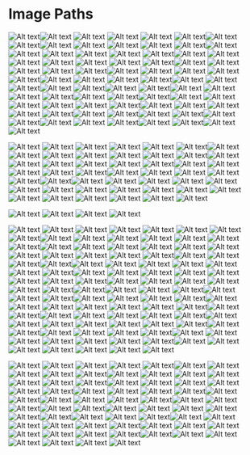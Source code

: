 # Image Paths

![Alt text](PCBUR/DELL-OPTIPLEX-7050-SFF/image_6.jpg)![Alt text](PCBUR/DELL-Optiplex-7020-SFF/image_1.jpg)
![Alt text](PCBUR/DELL-Optiplex-7020-SFF/image_2.jpg)
![Alt text](PCBUR/DELL-Optiplex-7020-SFF/image_3.jpg)
![Alt text](PCBUR/DELL-Optiplex-7020-SFF/image_4.jpg)
![Alt text](PCBUR/DELL-Optiplex-7020-SFF/image_5.jpg)![Alt text](PCBUR/Dell-OptiPlex-7040-SFF-I5-7050/image_2.jpg)![Alt text](PCBUR/Dell-OptiPlex-7040-SFF-i7-6700/image_6.jpg)![Alt text](PCBUR/Dell-OptiPlex-9020-SFF/image_1.jpg)
![Alt text](PCBUR/Dell-OptiPlex-9020-SFF/image_2.jpg)
![Alt text](PCBUR/Dell-OptiPlex-9020-SFF/image_3.jpg)
![Alt text](PCBUR/Dell-OptiPlex-9020-SFF/image_4.jpg)
![Alt text](PCBUR/Dell-OptiPlex-9020-SFF/image_5.jpg)![Alt text](PCBUR/Dell-Optiplex-9020-Mini-Tower/image_1.jpg)
![Alt text](PCBUR/Dell-Optiplex-9020-Mini-Tower/image_2.jpg)
![Alt text](PCBUR/Dell-Optiplex-9020-Mini-Tower/image_3.jpg)
![Alt text](PCBUR/Dell-Optiplex-9020-Mini-Tower/image_4.jpg)
![Alt text](PCBUR/Dell-Optiplex-9020-Mini-Tower/image_5.jpg)
![Alt text](PCBUR/Dell-Optiplex-9020-Mini-Tower/image_6.jpg)![Alt text](PCBUR/HP-600-G2-SFF/image_1.png)
![Alt text](PCBUR/HP-600-G2-SFF/image_2.png)![Alt text](PCBUR/HP-6000-SFF/image_1.jpg)
![Alt text](PCBUR/HP-6000-SFF/image_2.jpg)
![Alt text](PCBUR/HP-6000-SFF/image_3.png)
![Alt text](PCBUR/HP-6000-SFF/image_4.jpg)
![Alt text](PCBUR/HP-6000-SFF/image_5.jpg)![Alt text](PCBUR/HP-6200-SFF/image_1.jpg)
![Alt text](PCBUR/HP-6200-SFF/image_2.jpg)
![Alt text](PCBUR/HP-6200-SFF/image_3.jpg)
![Alt text](PCBUR/HP-6200-SFF/image_5.jpg)
![Alt text](PCBUR/HP-6200-SFF/image_6.jpg)![Alt text](PCBUR/HP-6300-SFF/image_1.jpg)
![Alt text](PCBUR/HP-6300-SFF/image_2.jpg)
![Alt text](PCBUR/HP-6300-SFF/image_3.jpg)
![Alt text](PCBUR/HP-6300-SFF/image_4.jpg)
![Alt text](PCBUR/HP-6300-SFF/image_5.jpg)![Alt text](PCBUR/HP-800-G1-SFF/image_1.jpg)
![Alt text](PCBUR/HP-800-G1-SFF/image_2.jpg)
![Alt text](PCBUR/HP-800-G1-SFF/image_3.jpg)
![Alt text](PCBUR/HP-800-G1-SFF/image_4.jpg)![Alt text](PCBUR/HP-800-G3-SFF/image_1.jpg)
![Alt text](PCBUR/HP-800-G3-SFF/image_3.jpg)
![Alt text](PCBUR/HP-800-G3-SFF/image_4.jpg)![Alt text](PCBUR/HP-EliteDesk-800-G2/image_1.jpg)
![Alt text](PCBUR/HP-EliteDesk-800-G2/image_4.jpg)![Alt text](PCBUR/HP-EliteDesk-800-G5/image_1.jpg)
![Alt text](PCBUR/HP-EliteDesk-800-G5/image_3.jpg)![Alt text](PCBUR/HP-Elitedesk-800-G1-TOWER-Core-i5-4590/image_1.jpg)
![Alt text](PCBUR/HP-Elitedesk-800-G1-TOWER-Core-i5-4590/image_4.jpg)![Alt text](PCBUR/HP-Elitedesk-800-G1-TOWER-Core-i7-4590/image_1.jpg)
![Alt text](PCBUR/HP-Elitedesk-800-G1-TOWER-Core-i7-4590/image_2.jpg)![Alt text](PCBUR/HP-Elitedesk-800-g2-mini/image_3.jpg)
![Alt text](PCBUR/HP-Elitedesk-800-g2-mini/image_4.jpg)![Alt text](PCBUR/HP-elitedesk-800-G4-mini/image_2.jpg)![Alt text](PCBUR/HP-prodesk-400-G4-sff/image_1.png)
![Alt text](PCBUR/HP-prodesk-400-G4-sff/image_2.jpg)
![Alt text](PCBUR/HP-prodesk-400-G4-sff/image_3.jpg)
![Alt text](PCBUR/HP-prodesk-400-G4-sff/image_4.jpg)
![Alt text](PCBUR/HP-prodesk-400-G4-sff/image_5.png)
![Alt text](PCBUR/HP-prodesk-400-G4-sff/image_6.jpg)![Alt text](PCBUR/LENOVO-THINKCENTRE-M910T-TOWER/image_1.jpg)
![Alt text](PCBUR/LENOVO-THINKCENTRE-M910T-TOWER/image_2.jpg)
![Alt text](PCBUR/LENOVO-THINKCENTRE-M910T-TOWER/image_3.jpg)
![Alt text](PCBUR/LENOVO-THINKCENTRE-M910T-TOWER/image_4.jpg)
![Alt text](PCBUR/LENOVO-THINKCENTRE-M910T-TOWER/image_5.jpg)![Alt text](PCBUR/LENOVO-thinkcentre-M72e/image_3.jpg)
![Alt text](PCBUR/LENOVO-thinkcentre-M72e/image_5.jpg)![Alt text](PCBUR/Lenovo-ThinkCentre-M630e-MINI/image_2.jpg)
![Alt text](PCBUR/Lenovo-ThinkCentre-M630e-MINI/image_5.jpg)![Alt text](PCBUR/Lenovo-ThinkCentre-M700-MINI/image_2.jpg)
![Alt text](PCBUR/Lenovo-ThinkCentre-M700-MINI/image_5.jpg)![Alt text](PCBUR/Lenovo-ThinkCentre-M715q-MINI/image_1.jpg)
![Alt text](PCBUR/Lenovo-ThinkCentre-M715q-MINI/image_2.jpg)
![Alt text](PCBUR/Lenovo-ThinkCentre-M715q-MINI/image_5.jpg)![Alt text](PCBUR/Lenovo-ThinkCentre-M83-Mini/image_1.png)
![Alt text](PCBUR/Lenovo-ThinkCentre-M83-Mini/image_4.png)![Alt text](PCBUR/Lenovo-ThinkCentre-M900-MINI/image_2.jpg)
![Alt text](PCBUR/Lenovo-ThinkCentre-M900-MINI/image_5.jpg)


![Alt text](allinone/DELL-OptiPlex-9030-ALL-IN-ONE/image_1.jpg)
![Alt text](allinone/DELL-OptiPlex-9030-ALL-IN-ONE/image_2.jpg)
![Alt text](allinone/DELL-OptiPlex-9030-ALL-IN-ONE/image_3.jpg)
![Alt text](allinone/DELL-OptiPlex-9030-ALL-IN-ONE/image_4.jpg)
![Alt text](allinone/DELL-OptiPlex-9030-ALL-IN-ONE/image_5.jpg)
![Alt text](allinone/DELL-OptiPlex-9030-ALL-IN-ONE/image_6.jpg)![Alt text](allinone/Dell-OptiPlex-3011-All-In-One/image_1.jpg)
![Alt text](allinone/Dell-OptiPlex-3011-All-In-One/image_2.jpg)
![Alt text](allinone/Dell-OptiPlex-3011-All-In-One/image_3.jpg)
![Alt text](allinone/Dell-OptiPlex-3011-All-In-One/image_4.jpg)
![Alt text](allinone/Dell-OptiPlex-3011-All-In-One/image_5.jpg)
![Alt text](allinone/Dell-OptiPlex-3011-All-In-One/image_6.jpg)
![Alt text](allinone/Dell-OptiPlex-3011-All-In-One/image_7.jpg)![Alt text](allinone/HP-Compaq-Pro-6300-All-In-One/image_1.jpg)
![Alt text](allinone/HP-Compaq-Pro-6300-All-In-One/image_2.jpg)
![Alt text](allinone/HP-Compaq-Pro-6300-All-In-One/image_3.jpg)
![Alt text](allinone/HP-Compaq-Pro-6300-All-In-One/image_4.jpg)
![Alt text](allinone/HP-Compaq-Pro-6300-All-In-One/image_5.jpg)
![Alt text](allinone/HP-Compaq-Pro-6300-All-In-One/image_6.jpg)![Alt text](allinone/HP-ELITEONE-600-G2-ALL-IN-ONE/image_1.jpg)
![Alt text](allinone/HP-ELITEONE-600-G2-ALL-IN-ONE/image_2.jpg)
![Alt text](allinone/HP-ELITEONE-600-G2-ALL-IN-ONE/image_3.jpg)
![Alt text](allinone/HP-ELITEONE-600-G2-ALL-IN-ONE/image_4.jpg)
![Alt text](allinone/HP-ELITEONE-600-G2-ALL-IN-ONE/image_5.jpg)![Alt text](allinone/HP-EliteOne-800-G2-all-in-one-Core-i3-6100/image_1.jpg)
![Alt text](allinone/HP-EliteOne-800-G2-all-in-one-Core-i3-6100/image_2.jpg)
![Alt text](allinone/HP-EliteOne-800-G2-all-in-one-Core-i3-6100/image_3.jpg)
![Alt text](allinone/HP-EliteOne-800-G2-all-in-one-Core-i3-6100/image_4.jpg)
![Alt text](allinone/HP-EliteOne-800-G2-all-in-one-Core-i3-6100/image_5.jpg)![Alt text](allinone/HP-EliteOne-800-G3-I5-7600-All-in-One/image_1.jpg)![Alt text](allinone/HP-EliteOne-800-G5-I5-7600-All-in-One/image_1.jpg)
![Alt text](allinone/HP-EliteOne-800-G5-I5-7600-All-in-One/image_3.jpg)
![Alt text](allinone/HP-EliteOne-800-G5-I5-7600-All-in-One/image_4.jpg)
![Alt text](allinone/HP-ProOne-400-G1-All-in-One/image_1.jpg)
![Alt text](allinone/HP-ProOne-400-G1-All-in-One/image_2.jpg)
![Alt text](allinone/HP-ProOne-400-G1-All-in-One/image_4.jpg)
![Alt text](allinone/HP-ProOne-440-G6-ALL-IN-ONE/image_1.png)
![Alt text](allinone/HP-ProOne-440-G6-ALL-IN-ONE/image_2.png)
![Alt text](allinone/HP-ProOne-440-G6-ALL-IN-ONE/image_3.png)
![Alt text](allinone/HP-ProOne-440-G6-ALL-IN-ONE/image_4.png)
![Alt text](allinone/HP-ProOne-440-G6-ALL-IN-ONE/image_5.png)
![Alt text](allinone/HP-ProOne-440-G6-ALL-IN-ONE/image_6.png)
![Alt text](allinone/HP-TouchSmart-Elite-7320--All-in-One/image_1.jpg)
![Alt text](allinone/HP-TouchSmart-Elite-7320--All-in-One/image_2.jpg)
![Alt text](allinone/HP-TouchSmart-Elite-7320--All-in-One/image_3.jpg)
![Alt text](allinone/HP-TouchSmart-Elite-7320--All-in-One/image_4.jpg)
![Alt text](allinone/HP-TouchSmart-Elite-7320--All-in-One/image_5.jpg)
![Alt text](allinone/HP-TouchSmart-Elite-7320--All-in-One/image_6.jpg)

![Alt text](allinone/HP-EliteOne-800-G5-All-in-One-Computer/image_1.webp)
![Alt text](allinone/HP-EliteOne-800-G5-All-in-One-Computer/image_2.webp)
![Alt text](allinone/HP-EliteOne-800-G5-All-in-One-Computer/image_3.webp)
![Alt text](allinone/HP-EliteOne-800-G5-All-in-One-Computer/image_4.webp)



![Alt text](ecrans/DELL-2412MB/image_1.jpg)
![Alt text](ecrans/DELL-2412MB/image_2.jpg)
![Alt text](ecrans/DELL-2412MB/image_3.jpg)
![Alt text](ecrans/DELL-2412MB/image_4.jpg)
![Alt text](ecrans/DELL-2412MB/image_5.jpg)
![Alt text](ecrans/DELL-2412MB/image_6.jpg)
![Alt text](ecrans/DELL-2412MB/image_7.jpg)![Alt text](ecrans/DELL-E176/image_2.jpg)![Alt text](ecrans/DELL-P2419H/image_1.jpg)
![Alt text](ecrans/DELL-P2419H/image_2.jpg)
![Alt text](ecrans/DELL-P2419H/image_3.jpg)
![Alt text](ecrans/DELL-P2419H/image_4.jpg)
![Alt text](ecrans/DELL-P2419H/image_5.jpg)
![Alt text](ecrans/DELL-P2419H/image_6.jpg)
![Alt text](ecrans/DELL-P2419H/image_7.jpg)![Alt text](ecrans/Dell-P2314H/image_1.jpg)
![Alt text](ecrans/Dell-P2314H/image_2.jpg)
![Alt text](ecrans/Dell-P2314H/image_3.jpg)
![Alt text](ecrans/Dell-P2314H/image_4.jpg)
![Alt text](ecrans/Dell-P2314H/image_5.jpg)
![Alt text](ecrans/Dell-P2314H/image_6.jpg)![Alt text](ecrans/Ecran-HP-E232/image_1.jpg)
![Alt text](ecrans/Ecran-HP-E232/image_2.jpg)
![Alt text](ecrans/Ecran-HP-E232/image_3.jpg)
![Alt text](ecrans/Ecran-HP-E232/image_4.jpg)
![Alt text](ecrans/Ecran-HP-E232/image_5.jpg)![Alt text](ecrans/Ecran-HP-Z23n/image_3.jpg)
![Alt text](ecrans/Ecran-HP-Z23n/image_4.jpg)
![Alt text](ecrans/Ecran-HP-Z23n/image_5.jpg)![Alt text](ecrans/HP--ELITEDISPLAY-Z24n-G2/image_2.jpg)![Alt text](ecrans/HP-Compaq-LE2202/image_1.jpg)
![Alt text](ecrans/HP-Compaq-LE2202/image_2.jpg)
![Alt text](ecrans/HP-Compaq-LE2202/image_3.jpg)
![Alt text](ecrans/HP-Compaq-LE2202/image_4.jpg)
![Alt text](ecrans/HP-Compaq-LE2202/image_5.png)
![Alt text](ecrans/HP-Compaq-LE2202/image_6.jpg)
![Alt text](ecrans/HP-Compaq-LE2202/image_7.jpg)![Alt text](ecrans/HP-E23-G4/image_1.jpg)
![Alt text](ecrans/HP-E23-G4/image_3.jpg)
![Alt text](ecrans/HP-E23-G4/image_4.jpg)
![Alt text](ecrans/HP-E23-G4/image_5.jpg)
![Alt text](ecrans/HP-E23-G4/image_6.jpg)![Alt text](ecrans/HP-E231/image_1.jpg)
![Alt text](ecrans/HP-E231/image_2.jpg)
![Alt text](ecrans/HP-E231/image_3.jpg)![Alt text](ecrans/HP-E241i/image_1.jpg)
![Alt text](ecrans/HP-E241i/image_2.jpg)
![Alt text](ecrans/HP-E241i/image_3.jpg)
![Alt text](ecrans/HP-E241i/image_4.jpg)![Alt text](ecrans/HP-E242/image_1.jpg)
![Alt text](ecrans/HP-E242/image_3.jpg)![Alt text](ecrans/HP-L1706/image_1.jpg)![Alt text](ecrans/HP-L1950/image_2.jpg)
![Alt text](ecrans/HP-L1950/image_3.jpg)
![Alt text](ecrans/HP-L1950/image_4.jpg)![Alt text](ecrans/HP-LA2205wg/image_1.jpg)
![Alt text](ecrans/HP-LA2205wg/image_2.jpg)
![Alt text](ecrans/HP-LA2205wg/image_3.jpg)![Alt text](ecrans/HP-Z23n-G2/image_1.jpg)
![Alt text](ecrans/HP-Z23n-G2/image_2.jpg)
![Alt text](ecrans/HP-Z23n-G2/image_3.jpg)
![Alt text](ecrans/HP-Z23n-G2/image_4.jpg)![Alt text](ecrans/HP-Z24n-24″-IPS-Display/image_1.jpg)
![Alt text](ecrans/HP-Z24n-24″-IPS-Display/image_2.jpg)
![Alt text](ecrans/HP-Z24n-24″-IPS-Display/image_3.jpg)
![Alt text](ecrans/HP-Z24n-24″-IPS-Display/image_4.jpg)
![Alt text](ecrans/HP-Z24n-24″-IPS-Display/image_5.jpg)
![Alt text](ecrans/HP-Z24n-24″-IPS-Display/image_6.jpg)
![Alt text](ecrans/HP-Z24n-24″-IPS-Display/image_7.jpg)![Alt text](ecrans/LCD-HP-E233/image_2.jpg)
![Alt text](ecrans/LCD-HP-E233/image_3.jpg)![Alt text](ecrans/LCD-HP-S2231/image_1.jpg)
![Alt text](ecrans/LCD-HP-S2231/image_2.jpg)
![Alt text](ecrans/LCD-HP-S2231/image_3.jpg)
![Alt text](ecrans/LCD-HP-S2231/image_4.jpg)
![Alt text](ecrans/LCD-HP-S2231/image_5.png)![Alt text](ecrans/LENOVO-ThinkVision-P27q/image_1.jpg)
![Alt text](ecrans/LENOVO-ThinkVision-P27q/image_2.jpg)
![Alt text](ecrans/LENOVO-ThinkVision-P27q/image_3.jpg)
![Alt text](ecrans/LENOVO-ThinkVision-P27q/image_4.jpg)
![Alt text](ecrans/LENOVO-ThinkVision-P27q/image_5.jpg)
![Alt text](ecrans/LENOVO-ThinkVision-P27q/image_6.jpg)
![Alt text](ecrans/LENOVO-ThinkVision-P27q/image_7.jpg)![Alt text](ecrans/Lenovo-ThinkVision-T24d-10/image_4.jpg)
![Alt text](ecrans/Lenovo-ThinkVision-T24d-10/image_5.jpg)![Alt text](ecrans/SAMSUNG-S24C650/image_1.jpg)
![Alt text](ecrans/SAMSUNG-S24C650/image_2.jpg)
![Alt text](ecrans/SAMSUNG-S24C650/image_3.jpg)
![Alt text](ecrans/SAMSUNG-S24C650/image_4.jpg)![Alt text](ecrans/iiyama-17/image_1.jpg)
![Alt text](ecrans/iiyama-17/image_2.jpg)![Alt text](ecrans/iiyama-19/image_1.jpg)
![Alt text](ecrans/iiyama-19/image_2.jpg)
![Alt text](ecrans/iiyama-19/image_3.jpg)
![Alt text](ecrans/iiyama-19/image_4.jpg)
![Alt text](ecrans/iiyama-19/image_5.jpg)![Alt text](ecrans/iiyama-XB2380HS/image_1.jpg)
![Alt text](ecrans/iiyama-XB2380HS/image_2.jpg)
![Alt text](ecrans/iiyama-XB2380HS/image_3.jpg)
![Alt text](ecrans/iiyama-XB2380HS/image_4.jpg)
![Alt text](ecrans/iiyama-XB2380HS/image_5.jpg)
![Alt text](ecrans/iiyama-XB2380HS/image_6.jpg)
![Alt text](ecrans/iiyama-XB2380HS/image_7.jpg)


![Alt text](laptops/DELL-LATITUDE-7400/image_1.png)
![Alt text](laptops/DELL-LATITUDE-7400/image_2.jpg)
![Alt text](laptops/DELL-LATITUDE-7400/image_3.png)
![Alt text](laptops/DELL-LATITUDE-7400/image_4.png)
![Alt text](laptops/DELL-LATITUDE-7400/image_5.jpg)![Alt text](laptops/DELL-LATITUDE-7490/image_1.jpg)
![Alt text](laptops/DELL-LATITUDE-7490/image_2.png)
![Alt text](laptops/DELL-LATITUDE-7490/image_3.png)
![Alt text](laptops/DELL-LATITUDE-7490/image_4.jpg)
![Alt text](laptops/DELL-LATITUDE-7490/image_5.jpg)![Alt text](laptops/DELL-Latitude-5290-2-in-1/image_1.jpg)
![Alt text](laptops/DELL-Latitude-5290-2-in-1/image_2.jpg)
![Alt text](laptops/DELL-Latitude-5290-2-in-1/image_3.jpg)
![Alt text](laptops/DELL-Latitude-5290-2-in-1/image_4.jpg)
![Alt text](laptops/DELL-Latitude-5290-2-in-1/image_5.jpg)
![Alt text](laptops/DELL-Latitude-5290-2-in-1/image_6.jpg)
![Alt text](laptops/DELL-Latitude-5290-2-in-1/image_7.jpg)![Alt text](laptops/Dell-Latitude-Rugged-7414/image_1.jpg)
![Alt text](laptops/Dell-Latitude-Rugged-7414/image_2.jpg)
![Alt text](laptops/Dell-Latitude-Rugged-7414/image_3.jpg)
![Alt text](laptops/Dell-Latitude-Rugged-7414/image_4.jpg)
![Alt text](laptops/Dell-Latitude-Rugged-7414/image_6.jpg)
![Alt text](laptops/Dell-Latitude-Rugged-7414/image_7.jpg)![Alt text](laptops/HP-PROBOOK-640-G5/image_1.jpg)
![Alt text](laptops/HP-PROBOOK-640-G5/image_2.jpg)
![Alt text](laptops/HP-PROBOOK-640-G5/image_3.jpg)
![Alt text](laptops/HP-PROBOOK-640-G5/image_4.jpg)![Alt text](laptops/Hp-EliteBook-830-G5-TACTILE/image_1.png)
![Alt text](laptops/Hp-EliteBook-830-G5-TACTILE/image_4.png)![Alt text](laptops/Hp-EliteBook-830-G6/image_1.jpg)
![Alt text](laptops/Hp-EliteBook-830-G6/image_2.jpg)
![Alt text](laptops/Hp-EliteBook-830-G6/image_3.jpg)
![Alt text](laptops/Hp-EliteBook-830-G6/image_4.jpg)![Alt text](laptops/Hp-EliteBook-840-G5/image_4.jpg)
![Alt text](laptops/Hp-EliteBook-840-G5/image_5.jpg)
![Alt text](laptops/Hp-EliteBook-840-G5/image_6.jpg)![Alt text](laptops/LENOVO-thinkpad-11e/image_1.jpg)
![Alt text](laptops/LENOVO-thinkpad-11e/image_2.jpg)![Alt text](laptops/LENOVO-thinkpad-260/image_1.jpg)
![Alt text](laptops/LENOVO-thinkpad-260/image_2.jpg)
![Alt text](laptops/LENOVO-thinkpad-260/image_3.jpg)
![Alt text](laptops/LENOVO-thinkpad-260/image_4.jpg)
![Alt text](laptops/LENOVO-thinkpad-260/image_5.jpg)![Alt text](laptops/LENOVO-thinkpad-x380-yoga/image_1.jpg)![Alt text](laptops/Lenovo-ThinkPad-L380-YOGA/image_1.jpg)
![Alt text](laptops/Lenovo-ThinkPad-L380-YOGA/image_3.png)
![Alt text](laptops/Lenovo-ThinkPad-L380-YOGA/image_5.jpg)![Alt text](laptops/Lenovo-ThinkPad-X390-Yoga/image_1.jpg)
![Alt text](laptops/Lenovo-ThinkPad-X390-Yoga/image_2.jpg)
![Alt text](laptops/Lenovo-ThinkPad-X390-Yoga/image_3.png)
![Alt text](laptops/Lenovo-ThinkPad-X390-Yoga/image_4.jpg)
![Alt text](laptops/Lenovo-ThinkPad-X390-Yoga/image_5.jpg)
![Alt text](laptops/Lenovo-ThinkPad-X390-Yoga/image_8.jpg)![Alt text](laptops/Lenovo-ThinkPad-YOGA-L390/image_1.jpg)
![Alt text](laptops/Lenovo-ThinkPad-YOGA-L390/image_2.jpg)
![Alt text](laptops/Lenovo-ThinkPad-YOGA-L390/image_3.jpg)
![Alt text](laptops/Lenovo-ThinkPad-YOGA-L390/image_4.jpg)
![Alt text](laptops/Lenovo-ThinkPad-YOGA-L390/image_5.jpg)
![Alt text](laptops/Lenovo-ThinkPad-YOGA-L390/image_6.jpg)
![Alt text](laptops/Lenovo-ThinkPad-YOGA-L390/image_7.jpg)![Alt text](laptops/Lenovo-ThinkPad-Yoga-370/image_3.jpg)![Alt text](laptops/Microsoft-Surface-Laptop-3/image_1.jpg)
![Alt text](laptops/Microsoft-Surface-Laptop-3/image_2.jpg)![Alt text](laptops/lenovo-thinkpad-x390/image_1.jpg)
![Alt text](laptops/lenovo-thinkpad-x390/image_3.jpg)
![Alt text](laptops/lenovo-thinkpad-x390/image_4.jpg)
![Alt text](laptops/lenovo-thinkpad-x390/image_5.jpg)
